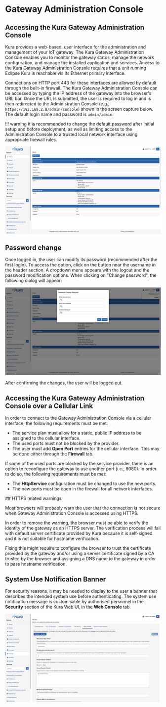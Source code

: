 # Gateway Administration Console

## Accessing the Kura Gateway Administration Console
Kura provides a web-based, user interface for the administration and management of your IoT gateway. The Kura Gateway Administration Console enables you to monitor the gateway status, manage the network configuration, and manage the installed application and services. Access to the Kura Gateway Administration Console requires that a unit running Eclipse Kura is reachable via its Ethernet primary interface.

Connections on HTTP port 443 for these interfaces are allowed by default through the built-in firewall. The Kura Gateway Administration Console can be accessed by typing the IP address of the gateway into the browser's URL bar. Once the URL is submitted, the user is required to log in and is then redirected to the Administration Console (e.g., `https://192.168.2.8/admin/console`) shown in the screen capture below. The default login name and password is `admin/admin`.

!!! warning
    It is recommended to change the default password after initial setup and before deployment, as well as limiting access to the Administration Console to a trusted local network interface using appropriate firewall rules.

![Gateway Admin Console](./images/gateway-admin-console.png)

## Password change

Once logged in, the user can modify its password (recommended after the first login). To access the option, click on the button near the username in the header section. A dropdown menu appears with the logout and the password modification options. When clicking on "Change password", the following dialog will appear:

![Password Change Dialog](./images/password-change-dialog.png)

After confirming the changes, the user will be logged out.

## Accessing the Kura Gateway Administration Console over a Cellular Link

In order to connect to the Gateway Administration Console via a cellular interface, the following requirements must be met:

- The service plan must allow for a static, public IP address to be assigned to the cellular interface.
- The used ports must not be blocked by the provider.
- The user must add **Open Port** entries for the cellular interface. This may be done either through the **Firewall** tab.

If some of the used ports are blocked by the service provider, there is an option to reconfigure the gateway to use another port (i.e., 8080). In order to do so, the following requirements must be met:

- The **HttpService** configuration must be changed to use the new ports.
- The new ports must be open in the firewall for all network interfaces.

## HTTPS related warnings

Most browsers will probably warn the user that the connection is not secure when Gateway Administration Console is accessed using HTTPS.

In order to remove the warning, the browser must be able to verify the identity of the gateway as an HTTPS server. The verification process will fail with default server certificate provided by Kura because it is self-signed and it is not suitable for hostname verification.

Fixing this might require to configure the browser to trust the certificate provided by the gateway and/or using a server certificate signed by a CA trusted by the browser and assigning a DNS name to the gateway in order to pass hostname verification.

## System Use Notification Banner

For security reasons, it may be needed to display to the user a banner that describes the intended system use before authenticating. The system use notification message is customisable by authorised personnel in the **Security** section of the Kura Web UI, in the **Web Console** tab.

![AccessBanner](./images/access-banner.png)